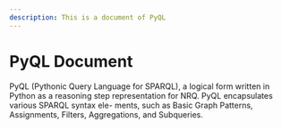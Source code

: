 ```yaml
---
description: This is a document of PyQL
---
```


# PyQL Document

PyQL (Pythonic Query Language for SPARQL), a logical form written in Python as a reasoning step representation for NRQ. PyQL encapsulates various SPARQL syntax ele- ments, such as Basic Graph Patterns, Assignments, Filters, Aggregations, and Subqueries.
